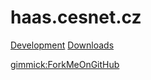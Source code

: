 # haas.cesnet.cz

[Development](DEVELOPMENT.md)
[Downloads](downloads.md)

[gimmick:ForkMeOnGitHub](https://www.github.com/bodik/haas)

<!-- Code for collapse and expand -->
<script type="text/javascript"> 
$(document).ready(function() { 
$('div.view').hide(); 
$('div.slide').click(function() {
$(this).next('div.view').slideToggle('fast'); 
return false; 
}); 
}); 
</script>

